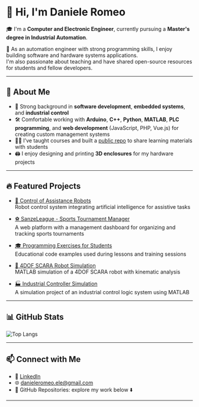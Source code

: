 # 👋 Hi, I'm Daniele Romeo

🎓 I'm a **Computer and Electronic Engineer**, currently pursuing a **Master's degree in Industrial Automation**.

🔧 As an automation engineer with strong programming skills, I enjoy building software and hardware systems applications.  
I'm also passionate about teaching and have shared open-source resources for students and fellow developers.

---

## 💼 About Me

- 🧠 Strong background in **software development**, **embedded systems**, and **industrial control**
- 🛠️ Comfortable working with **Arduino**, **C++**, **Python**, **MATLAB**, **PLC programming**, and **web development** (JavaScript, PHP, Vue.js) for creating custom management systems
- 👨‍🏫 I’ve taught courses and built a [public repo](https://github.com/d-romeo/Programming-exercises-for-students) to share learning materials with students
- 🖨️ I enjoy designing and printing **3D enclosures** for my hardware projects

---
## 🔥 Featured Projects

- [🤖 Control of Assistance Robots](https://github.com/d-romeo/Control-of-Assistance-Robots)  
  Robot control system integrating artificial intelligence for assistive tasks

- [⚽ SanzeLeague - Sports Tournament Manager](https://github.com/d-romeo/SanzeLeague)  
  A web platform with a management dashboard for organizing and tracking sports tournaments

- [🎓 Programming Exercises for Students](https://github.com/d-romeo/Programming-exercises-for-students)  
  Educational code examples used during lessons and training sessions

- [🧠 4DOF SCARA Robot Simulation](https://github.com/d-romeo/4DOF-SCARA-simulation)  
  MATLAB simulation of a 4DOF SCARA robot with kinematic analysis

- [🏭 Industrial Controller Simulation](https://github.com/d-romeo/Industrial-controller)  
  A simulation project of an industrial control logic system using MATLAB

---

## 📊 GitHub Stats
![Top Langs](https://github-readme-stats.vercel.app/api/top-langs/?username=d-romeo&layout=compact&theme=radical)

---

## 📫 Connect with Me

- 💼 [LinkedIn](https://www.linkedin.com/in/daniele-romeo-954840295?utm_source=share&utm_campaign=share_via&utm_content=profile&utm_medium=ios_app)
- 🌐​ danieleromeo.ele@gmail.com
- 📁 GitHub Repositories: explore my work below ⬇️

---

